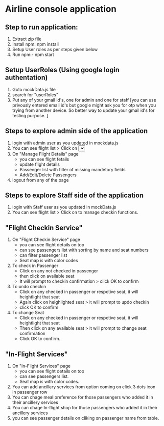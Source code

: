 # Airline console application

## Step to run application:
1. Extract zip file
2. Install npm: npm install
3. Setup User roles as per steps given below
4. Run npm:- npm start


## Setup UserRoles (Using google login authentation)
1. Goto mockData.js file
2. search for "userRoles"
3. Put any of your gmail id's, one for admin and one for staff [you can use privously entered email id's but google might ask you for otp when you trying from another device. So better way to update your gmail id's for testing purpose. ]


## Steps to explore admin side of the application
1. login with admin user as you updated in mockdata.js
2. You can see flight list > Click on <Select> to manage that flight.
3. On "Manage Flight Details" page
    - you can see flight fetails
    - update flight details
    - Passenger list with filter of missing mandetory fields
    - Add/Edit/Delete Passengers
4. logout from any of the page

## Steps to explore Staff side of the application
1. login with Staff user as you updated in mockData.js
2. You can see flight list > Click on <Checkin Services> to manage checkin functions.

## "Flight Checkin Service"
1. On "Flight Checkin Service" page
    - you can see flight details on top
    - can see passengers list with sorting by name and seat numbers
    - can filter passenger list
    - Seat map is with color codes 
2. To check in Passenger
    - Click on any not checked in passenger
    - then click on available seat
    - It will prompt to checkin confirmation > click OK to confirm 
3. To undo checkin 
    - Click on any checked in passenger or respctive seat, it will heightlight that seat
    - Again click on heighlighted seat > it will prompt to updo checkin
    - click OK to confirm
4. To change Seat 
    - Click on any checked in passenger or respctive seat, it will heightlight that seat 
    - Then click on any available seat > it will prompt to change seat confirmation
    - Click OK to confirm.
 
## "In-Flight Services"
1. On "In-Flight Services" page
    - you can see flight details on top
    - can see passengers list.
    - Seat map is with color codes.
2. You can add ancillary services from option coming on click 3 dots icon in passenger row
3. You can chage meal preference for those passengers who added it in their ancillery services
4. You can chage In-flight shop for those passengers who added it in their ancillery services
5. you can see passenger details on cliking on passenger name from table.
